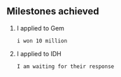 ## Milestones achieved
1. I applied to Gem

       i won 10 million
  
2. I applied to IDH

       I am waiting for their response
